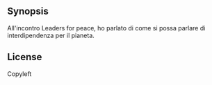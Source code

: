 ## Synopsis
All'incontro Leaders for peace, ho parlato di come si possa parlare di interdipendenza per il pianeta.

## License
Copyleft
